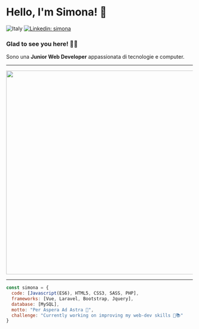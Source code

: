 # Hello, I'm Simona! 👋

![Italy](https://img.shields.io/badge/From-Italy-informational?style=flat&logo=data:image/svg%2bxml;base64,<BASE64_DATA>)
[![Linkedin: simona](https://img.shields.io/badge/-SimonaCinti-blue?style=flat-square&logo=Linkedin&logoColor=white&link=https://www.linkedin.com/in/simona-cinti-0097b4b4/)](https://www.linkedin.com/in/simona-cinti-0097b4b4/)

### Glad to see you here! 🙋‍♀️


Sono una **Junior Web Developer** appassionata di tecnologie e computer.

<hr>

<img src="https://github.com/SimonaCinti/testformat/blob/main/webdev.png" width="550">

<hr>

```javascript
const simona = {
  code: [Javascript(ES6), HTML5, CSS3, SASS, PHP],
  frameworks: [Vue, Laravel, Bootstrap, Jquery],
  database: [MySQL],
  motto: "Per Aspera Ad Astra 🚀",
  challenge: "Currently working on improving my web-dev skills 🦾📚"
}
```



<!--
**SimonaCinti/SimonaCinti** is a ✨ _special_ ✨ repository because its `README.md` (this file) appears on your GitHub profile.

Here are some ideas to get you started:

- 🔭 I’m currently working on ...
- 🌱 I’m currently learning ...
- 👯 I’m looking to collaborate on ...
- 🤔 I’m looking for help with ...
- 💬 Ask me about ...
- 📫 How to reach me: ...
- 😄 Pronouns: ...
- ⚡ Fun fact: ...
-->
